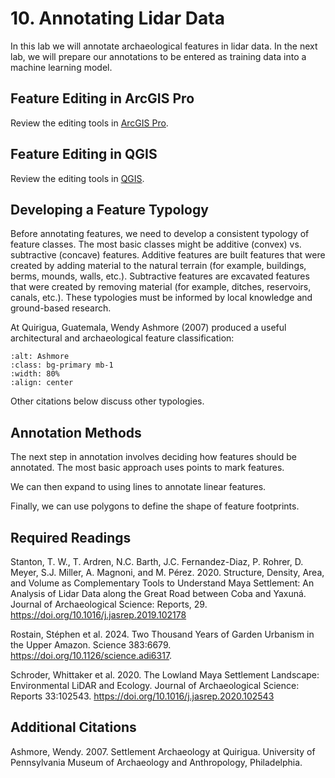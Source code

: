 # 10. Annotating Lidar Data

In this lab we will annotate archaeological features in lidar data. In the next lab, we will prepare our annotations to be entered as training data into a machine learning model.

## Feature Editing in ArcGIS Pro

Review the editing tools in [ArcGIS Pro](https://pro.arcgis.com/en/pro-app/latest/help/editing/a-quick-tour-of-editing.htm).

## Feature Editing in QGIS

Review the editing tools in [QGIS](https://docs.qgis.org/3.34/en/docs/user_manual/working_with_vector/editing_geometry_attributes.html).

## Developing a Feature Typology

Before annotating features, we need to develop a consistent typology of feature classes. The most basic classes might be additive (convex) vs. subtractive (concave) features. Additive features are built features that were created by adding material to the natural terrain (for example, buildings, berms, mounds, walls, etc.). Subtractive features are excavated features that were created by removing material (for example, ditches, reservoirs, canals, etc.). These typologies must be informed by local knowledge and ground-based research.

At Quirigua, Guatemala, Wendy Ashmore (2007) produced a useful architectural and archaeological feature classification:

```{image} /images/ashmore.jpg
:alt: Ashmore
:class: bg-primary mb-1
:width: 80%
:align: center
```

Other citations below discuss other typologies.

## Annotation Methods

The next step in annotation involves deciding how features should be annotated. The most basic approach uses points to mark features.

We can then expand to using lines to annotate linear features.

Finally, we can use polygons to define the shape of feature footprints.

## Required Readings

Stanton, T. W., T. Ardren, N.C. Barth, J.C. Fernandez-Diaz, P. Rohrer, D. Meyer, S.J. Miller, A.
Magnoni, and M. Pérez. 2020. Structure, Density, Area, and Volume as Complementary Tools to Understand Maya Settlement: An Analysis of Lidar Data along the Great Road between Coba and Yaxuná. Journal of Archaeological
Science: Reports, 29. <https://doi.org/10.1016/j.jasrep.2019.102178>

Rostain, Stéphen et al. 2024. Two Thousand Years of Garden Urbanism in the Upper Amazon. Science 383:6679. <https://doi.org/10.1126/science.adi6317>.

Schroder, Whittaker et al. 2020. The Lowland Maya Settlement Landscape: Environmental LiDAR and Ecology. Journal of Archaeological Science: Reports 33:102543. <https://doi.org/10.1016/j.jasrep.2020.102543>

## Additional Citations

Ashmore, Wendy. 2007. Settlement Archaeology at Quirigua. University of Pennsylvania Museum of Archaeology and Anthropology, Philadelphia.